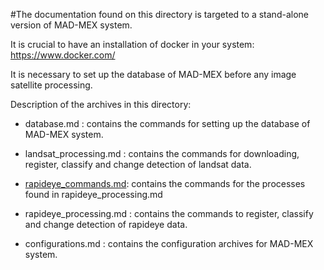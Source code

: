 #The documentation found on this directory is targeted to a stand-alone version of MAD-MEX system.

It is crucial to have an installation of docker in your system: https://www.docker.com/

It is necessary to set up the database of MAD-MEX before any image satellite processing.

Description of the archives in this directory:

* database.md : contains the commands for setting up the database of MAD-MEX system.

* landsat_processing.md : contains the commands for downloading, register, classify and change detection of landsat data.

* [rapideye_commands.md](rapideye_comands.md): contains the commands for the processes found in rapideye_processing.md

* rapideye_processing.md :  contains the commands to register, classify and change detection of rapideye data.

* configurations.md : contains the configuration archives for MAD-MEX system.
